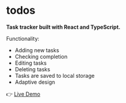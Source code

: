 # todos

<b>Task tracker built with React and TypeScript.</b>

Functionality: 
<ul>
  <li>Adding new tasks</li>
  <li>Checking completion</li>
  <li>Editing tasks</li>
  <li>Deleting tasks</li>
  <li>Tasks are saved to local storage</li>
  <li>Adaptive design</li>
</ul>

👉 [Live Demo](https://dima-sheiko.github.io/todos/)
